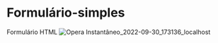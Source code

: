 # Formulário-simples
Formulário HTML
![Opera Instantâneo_2022-09-30_173136_localhost](https://user-images.githubusercontent.com/114706087/193352128-85cccce8-6bf5-48a1-8de3-1212830307b7.png)

